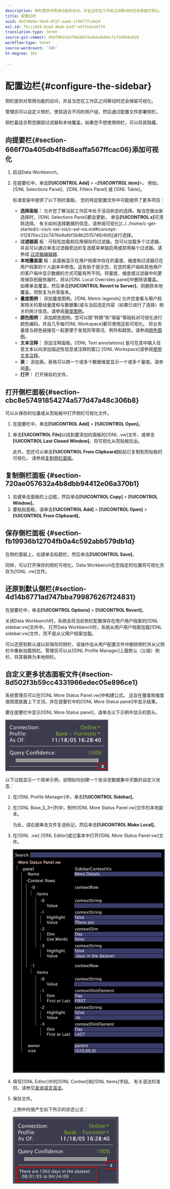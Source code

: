 ```yaml
---
description: 侧栏提供对常用功能的访问，并且当您在工作区之间移动时还会保留可视化。
title: 配置边栏
uuid: 0d2f0b9a-56a9-4f27-aaa6-1f9bf7fcab2d
exl-id: 75ccc869-8ced-4beb-b3d7-ed7febe347f9
translation-type: tm+mt
source-git-commit: d9df90242ef96188f4e4b5e6d04cfef196b0a628
workflow-type: tm+mt
source-wordcount: '745'
ht-degree: 36%

---
```


# 配置边栏{#configure-the-sidebar}

侧栏提供对常用功能的访问，并且当您在工作区之间移动时还会保留可视化。

管理员可以自定义侧栏，使其适合不同的用户组，然后通过配置文件部署侧栏。

侧栏最适合帮您跟踪过滤器和本地覆盖。如果您不想使用侧栏，可以将其隐藏。

## 向提要栏{#section-666f70a405db4f8d8eaffa567ffcac06}添加可视化

1. 启动Data Workbench。
1. 在提要栏中，单击&#x200B;**[!UICONTROL Add]** > *&lt;**[!UICONTROL item]**>*。 例如，[!DNL Selections Panel]、[!DNL Filters Panel] 或 [!DNL Table]。

   标准安装中提供了以下侧栏面板。 您的特定配置文件中可能提供了更多项目：

   * **选择面板：** 允许您了解当前工作区中处于活动状态的选择。每当您做出新选择时，[!DNL Selections Panel]都会更新。 单击&#x200B;**[!UICONTROL x]**&#x200B;可清除选择。 有关如何选择数据的信息，请参阅可视化](../../home/c-get-started/c-vis/c-sel-vis/c-sel-vis.md#concept-012870ec22c7476e9afbf3b8b2515746)中的[进行选择。
   * **过滤器面** 板：可轻松加载和应用保存的过滤器。您可以加载多个过滤器，并且可以通过单击过滤器旁边的复选框来单独启用或禁用每个过滤器。请参阅 [过滤器编辑器](../../home/c-get-started/c-analysis-vis/c-filter-editors/c-filter-editors.md#concept-2f343ecbed8240f18b0c1f1eccef11e3).
   * **本地覆盖面** 板：此面板显示在用户档案中存在的量度、维度和过滤器已在用户档案的个人副本中修改。这有助于提示您，在您的客户端和其他用户的客户端中显示数据的方式可能有所不同。将量度、维度或过滤器中的更改保存到服务器时，将从[!DNL Local Overrides panel]中删除该覆盖。 如果单击覆盖，然后单击&#x200B;**[!UICONTROL Revert to Server]**，则删除本地覆盖，项恢复为共享版本。
   * **量度图例：** 添加量度图例。[!DNL Metric legends] 允许您查看与用户档案相关的基线量度和与数据集(或与当前选定内容（如果已进行了选择）相关的统计信息。请参阅[量度图例](../../home/c-get-started/c-analysis-vis/c-legends/c-metric-leg.md#concept-e7195bc8f7844ae295bda3a88b028d5b)。
   * **颜色图例：** 添加颜色图例。您可以按“转换”和“保留”等指标对可视化进行颜色编码，并且几乎每[!DNL Workspace]都可使用这些可视化。 将业务量度与颜色链接在一起更便于发现异常情况、例外和趋势。请参阅[颜色图例](../../home/c-get-started/c-analysis-vis/c-legends/c-color-leg.md#concept-f84d51dc0d6547f981d0642fc2d01358)。
   * **文本注释：** 添加注释面板。[!DNL Text annotations] 是可在其中输入任意文本以向添加描述性信息或注释的窗口 [!DNL Workspace]请参阅[使用文本注释](../../home/c-get-started/c-analysis-vis/c-annots/c-text-annots.md#concept-55b4aa3e0c58470b8e3c9d452e12a777)。
   * **表：** 添加表。表格可以跨一个或多个数据维度显示一个或多个量度。请参阅[表](../../home/c-get-started/c-analysis-vis/c-tables/c-tables.md#concept-c632cb8ad9724f90ac5c294d52ae667f)。
   * **打开：** 打开保存的文件。

## 打开侧栏面板{#section-cbc8e57491854274a577d47a48c306b8}

可以从保存的位置或从剪贴板中打开侧栏可视化文件。

1. 在提要栏中，单击&#x200B;**[!UICONTROL Add]** > **[!UICONTROL Open]**。
1. 单击&#x200B;**[!UICONTROL File]**&#x200B;以找到要添加的面板的[!DNL .vw]文件，或单击&#x200B;**[!UICONTROL Last Closed Window]**，将可视化从剪贴板拉出。

   此外，您还可以单击&#x200B;**[!UICONTROL From Clipboard]**&#x200B;粘贴已复制到剪贴板的可视化。 请参阅[复制侧栏面板](../../home/c-get-started/c-config-sidebar.md#section-720ae057632a4b8dbb94412e06a370b1)。

## 复制侧栏面板  {#section-720ae057632a4b8dbb94412e06a370b1}

1. 右键单击面板的上边框，然后单击&#x200B;**[!UICONTROL Copy]** > **[!UICONTROL Window]**。
1. 要粘贴面板，请单击&#x200B;**[!UICONTROL Add]** > **[!UICONTROL Open]** > **[!UICONTROL From Clipboard]**。

## 保存侧栏面板 {#section-fb19936b12704fb0a4c592abb579db1d}

在侧栏面板上，右键单击标题栏，然后单击&#x200B;**[!UICONTROL Save]**。

同样，可以打开保存的侧栏可视化。Data Workbench在您指定的位置将可视化另存为[!DNL .vw]文件。

## 还原到默认侧栏{#section-4d14b8771ad747bba799876267f24831}

在提要栏中，单击&#x200B;**[!UICONTROL Options]** > **[!UICONTROL Revert]**。

关闭Data Workbench时，系统会将当前侧栏配置保存在用户用户档案的[!DNL sidebar.vw]文件中。 打开Data Workbench时，系统从用户用户档案加载[!DNL sidebar.vw]文件，而不是从父用户档案加载。

可以还原到默认或以前保存的侧栏，该操作会从用户配置文件中删除侧栏并从父侧栏中重新加载侧栏。管理员可以从[!DNL Profile Manager]上载默认（父级）侧栏，将其替换为本地侧栏。

## 自定义更多状态面板文件{#section-8d502f3b59cc4331966edec05e896ce1}

系统管理员可以在[!DNL More Status Panel.vw]中构建公式。 这会在量度和维度值周围放置上下文词，并在提要栏中的[!DNL More Status panel]中显示结果。

要在提要栏中显示[!DNL More Status panel]，请单击以下示例中显示的箭头。

![](assets/more_status_panel_arrows.png)

以下过程显示一个简单示例，说明如何创建一个告诉您数据集中天数的自定义状态：

1. 在[!DNL Profile Manager]中，单击&#x200B;**[!UICONTROL Sidebar\]**。

1. 在[!DNL Base_5_3*]列中，制作[!DNL More Status Panel.vw]文件的本地副本。

   为此，请右键单击文件复选标记，然后单击&#x200B;**[!UICONTROL Make Local]**。

1. 在[!DNL .vw] [!DNL Editor]或记事本中打开[!DNL More Status Panel.vw]文件。

   ![](assets/more_status_panel_file.png)

1. 填写[!DNL Editor]中的[!DNL Context]和[!DNL Items]字段。 有关语法的准则，请参见[查询语言语法](../../home/c-get-started/c-qry-lang-syntx/c-qry-lang-syntx.md#concept-15d1d3f5164a47d49468c5acb7299d9f)。

1. 保存文件。

   上例中的值产生如下所示的状态公式：

   ![](assets/more_status_panel.png)
